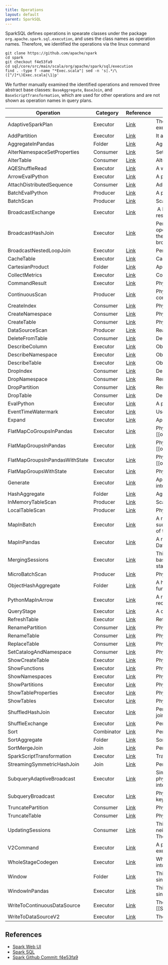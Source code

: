 ```yaml
---
title: Operations
layout: default
parent: SparkSQL
---
```



SparkSQL defines operations in spearate classes under the package `org.apache.spark.sql.execution`, and uses the class names as operation names. Therefore, we identified the operations via the linux command

```shell
git clone https://github.com/apache/spark
cd spark
git checkout f4e53fa9
cd sql/core/src/main/scala/org/apache/spark/sql/execution
find . -type f -name "*Exec.scala"| sed -n 's|.*/\([^/]*\)Exec.scala|\1|p'
```

We further manually examined the identified operations and removed three abstract base classes: `BaseAggregate`, `BaseJoin`, and `BaseScriptTransformation`, which are used for other operations and are not shown as operation names in query plans.




| Operation                      | Category | Reference                                                                                                                                                               | Description                                                                                                                                                                                                                                                                                                |
| ------------------------------ | -------- | ----------------------------------------------------------------------------------------------------------------------------------------------------------------------- | ---------------------------------------------------------------------------------------------------------------------------------------------------------------------------------------------------------------------------------------------------------------------------------------------------------- |
| AdaptiveSparkPlan              | Executor | [Link](https://github.com/apache/spark/tree/f4e53fa9/sql/core/src/main/scala/org/apache/spark/sql/execution/adaptive/AdaptiveSparkPlanExec.scala)                       | The operation appears in the root of query plans and all children nodes are executed adaptively.                                                                                                                                                                                                           |
| AddPartition                   | Executor | [Link](https://github.com/apache/spark/tree/f4e53fa9/sql/core/src/main/scala/org/apache/spark/sql/execution/datasources/v2/AddPartitionExec.scala)                      | It adds partitions to the table.                                                                                                                                                                                                                                                                           |
| AggregateInPandas              | Folder   | [Link](https://github.com/apache/spark/tree/f4e53fa9/sql/core/src/main/scala/org/apache/spark/sql/execution/python/AggregateInPandasExec.scala)                         | Aggregation with group aggregate Pandas UDF.                                                                                                                                                                                                                                                               |
| AlterNamespaceSetProperties    | Consumer | [Link](https://github.com/apache/spark/tree/f4e53fa9/sql/core/src/main/scala/org/apache/spark/sql/execution/datasources/v2/AlterNamespaceSetPropertiesExec.scala)       | Setting properties of the namespace.                                                                                                                                                                                                                                                                       |
| AlterTable                     | Consumer | [Link](https://github.com/apache/spark/tree/f4e53fa9/sql/core/src/main/scala/org/apache/spark/sql/execution/datasources/v2/AlterTableExec.scala)                        | Altering a table.                                                                                                                                                                                                                                                                                          |
| AQEShuffleRead                 | Executor | [Link](https://github.com/apache/spark/tree/f4e53fa9/sql/core/src/main/scala/org/apache/spark/sql/execution/adaptive/AQEShuffleReadExec.scala)                          | A wrapper of shuffle query stage                                                                                                                                                                                                                                                                           |
| ArrowEvalPython                | Executor | [Link](https://github.com/apache/spark/tree/f4e53fa9/sql/core/src/main/scala/org/apache/spark/sql/execution/python/ArrowEvalPythonExec.scala)                           | A physical plan that evaluates a [[PythonUDF]].                                                                                                                                                                                                                                                            |
| AttachDistributedSequence      | Consumer | [Link](https://github.com/apache/spark/tree/f4e53fa9/sql/core/src/main/scala/org/apache/spark/sql/execution/python/AttachDistributedSequenceExec.scala)                 | Adds a new long column with \`sequenceAttr\` that increases one by one.                                                                                                                                                                                                                                    |
| BatchEvalPython                | Producer | [Link](https://github.com/apache/spark/tree/f4e53fa9/sql/core/src/main/scala/org/apache/spark/sql/execution/python/BatchEvalPythonExec.scala)                           | A physical plan that evaluates a [[PythonUDF]].                                                                                                                                                                                                                                                            |
| BatchScan                      | Producer | [Link](https://github.com/apache/spark/tree/f4e53fa9/sql/core/src/main/scala/org/apache/spark/sql/execution/datasources/v2/BatchScanExec.scala)                         | Scanning a batch of data from a data source v2.                                                                                                                                                                                                                                                            |
| BroadcastExchange              | Executor | [Link](https://github.com/apache/spark/tree/f4e53fa9/sql/core/src/main/scala/org/apache/spark/sql/execution/exchange/BroadcastExchangeExec.scala)                       |  A BroadcastExchangeExec collects, transforms, and finally broadcasts the result of a transformed SparkPlan.                                                                                                                                                                                               |
| BroadcastHashJoin              | Executor | [Link](https://github.com/apache/spark/tree/f4e53fa9/sql/core/src/main/scala/org/apache/spark/sql/execution/joins/BroadcastHashJoinExec.scala)                          | Performs an inner hash join of two child relations.  When the output RDD of this operator is being constructed, a Spark job is asynchronously started to calculate the values for the broadcast relation.  This data is then placed in a Spark broadcast variable.  The streamed relation is not shuffled. |
| BroadcastNestedLoopJoin        | Executor | [Link](https://github.com/apache/spark/tree/f4e53fa9/sql/core/src/main/scala/org/apache/spark/sql/execution/joins/BroadcastNestedLoopJoinExec.scala)                    | Performs a nested loop join of two child relations.                                                                                                                                                                                                                                                        |
| CacheTable                     | Executor | [Link](https://github.com/apache/spark/tree/f4e53fa9/sql/core/src/main/scala/org/apache/spark/sql/execution/datasources/v2/CacheTableExec.scala)                        | Cache table into memory.                                                                                                                                                                                                                                                                                   |
| CartesianProduct               | Folder   | [Link](https://github.com/apache/spark/tree/f4e53fa9/sql/core/src/main/scala/org/apache/spark/sql/execution/joins/CartesianProductExec.scala)                           | Apply the cartesian product of two children.                                                                                                                                                                                                                                                               |
| CollectMetrics                 | Executor | [Link](https://github.com/apache/spark/tree/f4e53fa9/sql/core/src/main/scala/org/apache/spark/sql/execution/CollectMetricsExec.scala)                                   | Collect arbitrary (named) metrics from a [[SparkPlan]].                                                                                                                                                                                                                                                    |
| CommandResult                  | Executor | [Link](https://github.com/apache/spark/tree/f4e53fa9/sql/core/src/main/scala/org/apache/spark/sql/execution/CommandResultExec.scala)                                    | Physical plan node for holding data from a command.                                                                                                                                                                                                                                                        |
| ContinuousScan                 | Producer | [Link](https://github.com/apache/spark/tree/f4e53fa9/sql/core/src/main/scala/org/apache/spark/sql/execution/datasources/v2/ContinuousScanExec.scala)                    | Physical plan node for scanning data from a streaming data source with continuous mode.                                                                                                                                                                                                                    |
| CreateIndex                    | Consumer | [Link](https://github.com/apache/spark/tree/f4e53fa9/sql/core/src/main/scala/org/apache/spark/sql/execution/datasources/v2/CreateIndexExec.scala)                       | Physical plan node for creating an index.                                                                                                                                                                                                                                                                  |
| CreateNamespace                | Consumer | [Link](https://github.com/apache/spark/tree/f4e53fa9/sql/core/src/main/scala/org/apache/spark/sql/execution/datasources/v2/CreateNamespaceExec.scala)                   | Physical plan node for creating a namespace.                                                                                                                                                                                                                                                               |
| CreateTable                    | Consumer | [Link](https://github.com/apache/spark/tree/f4e53fa9/sql/core/src/main/scala/org/apache/spark/sql/execution/datasources/v2/CreateTableExec.scala)                       | Physical plan node for creating a table.                                                                                                                                                                                                                                                                   |
| DataSourceScan                 | Producer | [Link](https://github.com/apache/spark/tree/f4e53fa9/sql/core/src/main/scala/org/apache/spark/sql/execution/DataSourceScanExec.scala)                                   | Read data from any data source.                                                                                                                                                                                                                                                                            |
| DeleteFromTable                | Consumer | [Link](https://github.com/apache/spark/tree/f4e53fa9/sql/core/src/main/scala/org/apache/spark/sql/execution/datasources/v2/DeleteFromTableExec.scala)                   | Delete data from a table.                                                                                                                                                                                                                                                                                  |
| DescribeColumn                 | Executor | [Link](https://github.com/apache/spark/tree/f4e53fa9/sql/core/src/main/scala/org/apache/spark/sql/execution/datasources/v2/DescribeColumnExec.scala)                    | Obtain information about a column.                                                                                                                                                                                                                                                                         |
| DescribeNamespace              | Executor | [Link](https://github.com/apache/spark/tree/f4e53fa9/sql/core/src/main/scala/org/apache/spark/sql/execution/datasources/v2/DescribeNamespaceExec.scala)                 | Obtain information about a namespace.                                                                                                                                                                                                                                                                      |
| DescribeTable                  | Executor | [Link](https://github.com/apache/spark/tree/f4e53fa9/sql/core/src/main/scala/org/apache/spark/sql/execution/datasources/v2/DescribeTableExec.scala)                     | Obtain information about a table.                                                                                                                                                                                                                                                                          |
| DropIndex                      | Consumer | [Link](https://github.com/apache/spark/tree/f4e53fa9/sql/core/src/main/scala/org/apache/spark/sql/execution/datasources/v2/DropIndexExec.scala)                         | Delete an index.                                                                                                                                                                                                                                                                                           |
| DropNamespace                  | Consumer | [Link](https://github.com/apache/spark/tree/f4e53fa9/sql/core/src/main/scala/org/apache/spark/sql/execution/datasources/v2/DropNamespaceExec.scala)                     | Remove a namespace.                                                                                                                                                                                                                                                                                        |
| DropPartition                  | Consumer | [Link](https://github.com/apache/spark/tree/f4e53fa9/sql/core/src/main/scala/org/apache/spark/sql/execution/datasources/v2/DropPartitionExec.scala)                     | Remove a partition.                                                                                                                                                                                                                                                                                        |
| DropTable                      | Consumer | [Link](https://github.com/apache/spark/tree/f4e53fa9/sql/core/src/main/scala/org/apache/spark/sql/execution/datasources/v2/DropTableExec.scala)                         | Delete a table.                                                                                                                                                                                                                                                                                            |
| EvalPython                     | Executor | [Link](https://github.com/apache/spark/tree/f4e53fa9/sql/core/src/main/scala/org/apache/spark/sql/execution/python/EvalPythonExec.scala)                                | A physical plan that evaluates a PythonUDF, one partition of tuples at a time.                                                                                                                                                                                                                             |
| EventTimeWatermark             | Executor | [Link](https://github.com/apache/spark/tree/f4e53fa9/sql/core/src/main/scala/org/apache/spark/sql/execution/streaming/EventTimeWatermarkExec.scala)                     | Used to mark a column as containing the event time for a given record.                                                                                                                                                                                                                                     |
| Expand                         | Executor | [Link](https://github.com/apache/spark/tree/f4e53fa9/sql/core/src/main/scala/org/apache/spark/sql/execution/ExpandExec.scala)                                           | Apply all of the GroupExpressions to every input row.                                                                                                                                                                                                                                                      |
| FlatMapCoGroupsInPandas        | Executor | [Link](https://github.com/apache/spark/tree/f4e53fa9/sql/core/src/main/scala/org/apache/spark/sql/execution/python/FlatMapCoGroupsInPandasExec.scala)                   | Physical node for [[org.apache.spark.sql.catalyst.plans.logical.FlatMapCoGroupsInPandas]]                                                                                                                                                                                                                  |
| FlatMapGroupsInPandas          | Executor | [Link](https://github.com/apache/spark/tree/f4e53fa9/sql/core/src/main/scala/org/apache/spark/sql/execution/python/FlatMapGroupsInPandasExec.scala)                     | Physical node for [[org.apache.spark.sql.catalyst.plans.logical.FlatMapGroupsInPandas]]                                                                                                                                                                                                                    |
| FlatMapGroupsInPandasWithState | Executor | [Link](https://github.com/apache/spark/tree/f4e53fa9/sql/core/src/main/scala/org/apache/spark/sql/execution/python/FlatMapGroupsInPandasWithStateExec.scala)            | Physical operator for executing [[org.apache.spark.sql.catalyst.plans.logical.FlatMapGroupsInPandasWithState]]                                                                                                                                                                                             |
| FlatMapGroupsWithState         | Executor | [Link](https://github.com/apache/spark/tree/f4e53fa9/sql/core/src/main/scala/org/apache/spark/sql/execution/streaming/FlatMapGroupsWithStateExec.scala)                 | Physical operator for executing \`FlatMapGroupsWithState\`                                                                                                                                                                                                                                                 |
| Generate                       | Executor | [Link](https://github.com/apache/spark/tree/f4e53fa9/sql/core/src/main/scala/org/apache/spark/sql/execution/GenerateExec.scala)                                         | Applies a [[Generator]] to a stream of input rows, combining the output of each into a new stream of rows.                                                                                                                                                                                                 |
| HashAggregate                  | Folder   | [Link](https://github.com/apache/spark/tree/f4e53fa9/sql/core/src/main/scala/org/apache/spark/sql/execution/aggregate/HashAggregateExec.scala)                          | Aggregates rows for a GROUP BY operation using a hash table.                                                                                                                                                                                                                                               |
| InMemoryTableScan              | Producer | [Link](https://github.com/apache/spark/tree/f4e53fa9/sql/core/src/main/scala/org/apache/spark/sql/execution/columnar/InMemoryTableScanExec.scala)                       | Scan the tables in memory.                                                                                                                                                                                                                                                                                 |
| LocalTableScan                 | Producer | [Link](https://github.com/apache/spark/tree/f4e53fa9/sql/core/src/main/scala/org/apache/spark/sql/execution/LocalTableScanExec.scala)                                   | Physical plan node for scanning data from a local collection.                                                                                                                                                                                                                                              |
| MapInBatch                     | Executor | [Link](https://github.com/apache/spark/tree/f4e53fa9/sql/core/src/main/scala/org/apache/spark/sql/execution/python/MapInBatchExec.scala)                                | A relation produced by applying a function that takes an iterator of batches, such as pandas DataFrame or PyArrow's record batches, and outputs an iterator of them.                                                                                                                                       |
| MapInPandas                    | Executor | [Link](https://github.com/apache/spark/tree/f4e53fa9/sql/core/src/main/scala/org/apache/spark/sql/execution/python/MapInPandasExec.scala)                               | A relation produced by applying a function that takes an iterator of pandas DataFrames and outputs an iterator of pandas DataFrames.                                                                                                                                                                       |
| MergingSessions                | Executor | [Link](https://github.com/apache/spark/tree/f4e53fa9/sql/core/src/main/scala/org/apache/spark/sql/execution/aggregate/MergingSessionsExec.scala)                        | This node is a variant of SortAggregateExec which merges the session windows based on the fact child node will provide inputs as sorted by group keys + the start time of the session window.                                                                                                              |
| MicroBatchScan                 | Producer | [Link](https://github.com/apache/spark/tree/f4e53fa9/sql/core/src/main/scala/org/apache/spark/sql/execution/datasources/v2/MicroBatchScanExec.scala)                    | Physical plan node for scanning a micro-batch of data from a data source.                                                                                                                                                                                                                                  |
| ObjectHashAggregate            | Folder   | [Link](https://github.com/apache/spark/tree/f4e53fa9/sql/core/src/main/scala/org/apache/spark/sql/execution/aggregate/ObjectHashAggregateExec.scala)                    | A hash-based aggregate operator that supports [[TypedImperativeAggregate]] functions that may use arbitrary JVM objects as aggregation states.                                                                                                                                                             |
| PythonMapInArrow               | Executor | [Link](https://github.com/apache/spark/tree/f4e53fa9/sql/core/src/main/scala/org/apache/spark/sql/execution/python/PythonMapInArrowExec.scala)                          | A relation produced by applying a function that takes an iterator of PyArrow's record batches and outputs an iterator of PyArrow's record batches.                                                                                                                                                         |
| QueryStage                     | Executor | [Link](https://github.com/apache/spark/tree/f4e53fa9/sql/core/src/main/scala/org/apache/spark/sql/execution/adaptive/QueryStageExec.scala)                              | A query stage is an independent subgraph of the query plan.                                                                                                                                                                                                                                                |
| RefreshTable                   | Executor | [Link](https://github.com/apache/spark/tree/f4e53fa9/sql/core/src/main/scala/org/apache/spark/sql/execution/datasources/v2/RefreshTableExec.scala)                      | Refresh all caches referencing the given table.                                                                                                                                                                                                                                                            |
| RenamePartition                | Consumer | [Link](https://github.com/apache/spark/tree/f4e53fa9/sql/core/src/main/scala/org/apache/spark/sql/execution/datasources/v2/RenamePartitionExec.scala)                   | Physical plan node for renaming a table partition.                                                                                                                                                                                                                                                         |
| RenameTable                    | Consumer | [Link](https://github.com/apache/spark/tree/f4e53fa9/sql/core/src/main/scala/org/apache/spark/sql/execution/datasources/v2/RenameTableExec.scala)                       | Physical plan node for renaming a table.                                                                                                                                                                                                                                                                   |
| ReplaceTable                   | Consumer | [Link](https://github.com/apache/spark/tree/f4e53fa9/sql/core/src/main/scala/org/apache/spark/sql/execution/datasources/v2/ReplaceTableExec.scala)                      | Physical plan node for replacing a table.                                                                                                                                                                                                                                                                  |
| SetCatalogAndNamespace         | Consumer | [Link](https://github.com/apache/spark/tree/f4e53fa9/sql/core/src/main/scala/org/apache/spark/sql/execution/datasources/v2/SetCatalogAndNamespaceExec.scala)            | Physical plan node for setting the current catalog and/or namespace.                                                                                                                                                                                                                                       |
| ShowCreateTable                | Executor | [Link](https://github.com/apache/spark/tree/f4e53fa9/sql/core/src/main/scala/org/apache/spark/sql/execution/datasources/v2/ShowCreateTableExec.scala)                   | Physical plan node for showing creating a table.                                                                                                                                                                                                                                                           |
| ShowFunctions                  | Executor | [Link](https://github.com/apache/spark/tree/f4e53fa9/sql/core/src/main/scala/org/apache/spark/sql/execution/datasources/v2/ShowFunctionsExec.scala)                     | Physical plan node for showing functions.                                                                                                                                                                                                                                                                  |
| ShowNamespaces                 | Executor | [Link](https://github.com/apache/spark/tree/f4e53fa9/sql/core/src/main/scala/org/apache/spark/sql/execution/datasources/v2/ShowNamespacesExec.scala)                    | Physical plan node for showing namespaces.                                                                                                                                                                                                                                                                 |
| ShowPartitions                 | Executor | [Link](https://github.com/apache/spark/tree/f4e53fa9/sql/core/src/main/scala/org/apache/spark/sql/execution/datasources/v2/ShowPartitionsExec.scala)                    | Physical plan node for showing partitions.                                                                                                                                                                                                                                                                 |
| ShowTableProperties            | Executor | [Link](https://github.com/apache/spark/tree/f4e53fa9/sql/core/src/main/scala/org/apache/spark/sql/execution/datasources/v2/ShowTablePropertiesExec.scala)               | Physical plan node for showing table properties.                                                                                                                                                                                                                                                           |
| ShowTables                     | Executor | [Link](https://github.com/apache/spark/tree/f4e53fa9/sql/core/src/main/scala/org/apache/spark/sql/execution/datasources/v2/ShowTablesExec.scala)                        | Physical plan node for showing tables.                                                                                                                                                                                                                                                                     |
| ShuffledHashJoin               | Executor | [Link](https://github.com/apache/spark/tree/f4e53fa9/sql/core/src/main/scala/org/apache/spark/sql/execution/joins/ShuffledHashJoinExec.scala)                           | Performs a hash join of two child relations by first shuffling the data using the join keys.                                                                                                                                                                                                               |
| ShuffleExchange                | Executor | [Link](https://github.com/apache/spark/tree/f4e53fa9/sql/core/src/main/scala/org/apache/spark/sql/execution/exchange/ShuffleExchangeExec.scala)                         | Performs a shuffle that will result in the desired partitioning.                                                                                                                                                                                                                                           |
| Sort                           | Combinator      | [Link](https://github.com/apache/spark/tree/f4e53fa9/sql/core/src/main/scala/org/apache/spark/sql/execution/SortExec.scala)                                             | Performs (external) sorting.                                                                                                                                                                                                                                                                               |
| SortAggregate                  | Folder   | [Link](https://github.com/apache/spark/tree/f4e53fa9/sql/core/src/main/scala/org/apache/spark/sql/execution/aggregate/SortAggregateExec.scala)                          | Sort-based aggregate operator.                                                                                                                                                                                                                                                                             |
| SortMergeJoin                  | Join     | [Link](https://github.com/apache/spark/tree/f4e53fa9/sql/core/src/main/scala/org/apache/spark/sql/execution/joins/SortMergeJoinExec.scala)                              | Performs a sort-merge join of two child relations.                                                                                                                                                                                                                                                         |
| SparkScriptTransformation      | Executor | [Link](https://github.com/apache/spark/tree/f4e53fa9/sql/core/src/main/scala/org/apache/spark/sql/execution/SparkScriptTransformationExec.scala)                        | Transforms the input by forking and running the specified script.                                                                                                                                                                                                                                          |
| StreamingSymmetricHashJoin     | Join     | [Link](https://github.com/apache/spark/tree/f4e53fa9/sql/core/src/main/scala/org/apache/spark/sql/execution/streaming/StreamingSymmetricHashJoinExec.scala)             | Performs stream-stream join using symmetric hash join algorithm.                                                                                                                                                                                                                                           |
| SubqueryAdaptiveBroadcast      | Executor | [Link](https://github.com/apache/spark/tree/f4e53fa9/sql/core/src/main/scala/org/apache/spark/sql/execution/SubqueryAdaptiveBroadcastExec.scala)                        | Similar to [[SubqueryBroadcastExec]], this node is used to store the initial physical plan of DPP subquery filters when enabling both AQE and DPP. It is an intermediate physical plan and not executable.                                                                                                 |
| SubqueryBroadcast              | Executor | [Link](https://github.com/apache/spark/tree/f4e53fa9/sql/core/src/main/scala/org/apache/spark/sql/execution/SubqueryBroadcastExec.scala)                                | Physical plan for a custom subquery that collects and transforms the broadcast key values.                                                                                                                                                                                                                 |
| TruncatePartition              | Consumer | [Link](https://github.com/apache/spark/tree/f4e53fa9/sql/core/src/main/scala/org/apache/spark/sql/execution/datasources/v2/TruncatePartitionExec.scala)                 | Physical plan node for table partition truncation.                                                                                                                                                                                                                                                         |
| TruncateTable                  | Consumer | [Link](https://github.com/apache/spark/tree/f4e53fa9/sql/core/src/main/scala/org/apache/spark/sql/execution/datasources/v2/TruncateTableExec.scala)                     | Physical plan node for table truncation.                                                                                                                                                                                                                                                                   |
| UpdatingSessions               | Consumer | [Link](https://github.com/apache/spark/tree/f4e53fa9/sql/core/src/main/scala/org/apache/spark/sql/execution/aggregate/UpdatingSessionsExec.scala)                       | This node updates the session window spec of each input row by analyzing neighbor rows and determining rows belonging to the same session window. The number of input rows remains the same.                                                                                                               |
| V2Command                      | Executor | [Link](https://github.com/apache/spark/tree/f4e53fa9/sql/core/src/main/scala/org/apache/spark/sql/execution/datasources/v2/V2CommandExec.scala)                         | A physical operator that executes run() and saves the result to prevent multiple executions.                                                                                                                                                                                                               |
| WholeStageCodegen              | Executor | [Link](https://github.com/apache/spark/tree/f4e53fa9/sql/core/src/main/scala/org/apache/spark/sql/execution/WholeStageCodegenExec.scala)                                | WholeStageCodegen compiles a subtree of plans that support codegen together into a single Java function.                                                                                                                                                                                                   |
| Window                         | Folder   | [Link](https://github.com/apache/spark/tree/f4e53fa9/sql/core/src/main/scala/org/apache/spark/sql/execution/window/WindowExec.scala)                                    | This class calculates and outputs (windowed) aggregates over the rows in a single (sorted) partition.                                                                                                                                                                                                      |
| WindowInPandas                 | Executor | [Link](https://github.com/apache/spark/tree/f4e53fa9/sql/core/src/main/scala/org/apache/spark/sql/execution/python/WindowInPandasExec.scala)                            | This operation calculates and outputs windowed aggregates over the rows in a single partition.                                                                                                                                                                                                             |
| WriteToContinuousDataSource    | Executor | [Link](https://github.com/apache/spark/tree/f4e53fa9/sql/core/src/main/scala/org/apache/spark/sql/execution/streaming/continuous/WriteToContinuousDataSourceExec.scala) | The physical plan for writing data into continuous processing [[StreamingWrite]].                                                                                                                                                                                                                          |
| WriteToDataSourceV2            | Executor | [Link](https://github.com/apache/spark/tree/f4e53fa9/sql/core/src/main/scala/org/apache/spark/sql/execution/datasources/v2/WriteToDataSourceV2Exec.scala)               | The physical plan for writing data into a data source.                                                                                                                                                                                                                                                     |



## References
* [Spark Web UI](https://spark.apache.org/docs/3.0.0-preview/web-ui.html#sql-metrics)
* [Spark SQL](https://spark.apache.org/docs/3.4.0/sql-ref-syntax-qry-explain.html)
* [Spark Github Commit: f4e53fa9](https://github.com/apache/spark/tree/f4e53fa9)
